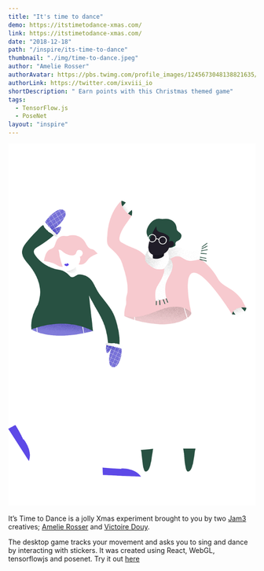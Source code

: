 ```yaml
---
title: "It's time to dance"
demo: https://itstimetodance-xmas.com/
link: https://itstimetodance-xmas.com/
date: "2018-12-18"
path: "/inspire/its-time-to-dance"
thumbnail: "./img/time-to-dance.jpeg"
author: "Amelie Rosser"
authorAvatar: https://pbs.twimg.com/profile_images/1245673048138821635/uRXO4cCQ_400x400.jpg
authorLink: https://twitter.com/ixviii_io
shortDescription: " Earn points with this Christmas themed game"
tags:
  - TensorFlow.js
  - PoseNet
layout: "inspire"
---
```


![Animation](./img/dancing.gif)

It’s Time to Dance is a jolly Xmas experiment brought to you by two [Jam3](https://twitter.com/jam3) creatives;
[Amelie Rosser](https://twitter.com/ixviii_io) and [Victoire Douy](https://twitter.com/victoiredouy).

The desktop game tracks your movement and asks you to sing and dance by interacting with stickers.
It was created using React, WebGL, tensorflowjs and posenet. Try it out [here](https://itstimetodance-xmas.com/)
